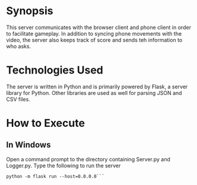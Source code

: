 # Synopsis
This server communicates with the browser client and phone client in order to facilitate gameplay. In addition to syncing phone movements with the video, the server also keeps track of score and sends teh information to who asks.

# Technologies Used
The server is written in Python and is primarily powered by Flask, a server library for Python. Other libraries are used as well for parsing JSON and CSV files.
# How to Execute
## In Windows
Open a command prompt to the directory containing Server.py and Logger.py. Type the following to run the server
``` SET FLASK_APP=Server.py
python -m flask run --host=0.0.0.0```

